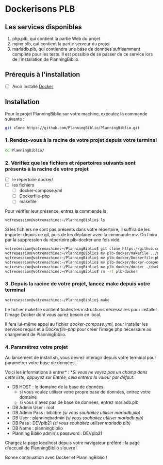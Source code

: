# Dockerisons PLB

## Les services disponibles

 1. php.plb, qui contient la partie Web du projet
 2. nginx.plb, qui contient la partie serveur du projet
 3. mariadb.plb, qui contiendra une base de données suffisamment complète pour les tests. Il est possible de se passer de ce service lors de l'installation de PlanningBiblio.

## Prérequis à l'installation

- [ ] Avoir installé [Docker](https://doc.ubuntu-fr.org/docker)

## Installation
 Pour le projet PlanningBiblio sur votre machine, exécutez la commande suivante :

```bash
git clone https://github.com/PlanningBiblio/PlanningBiblio.git
```

### 1. Rendez-vous à la racine de votre projet depuis votre terminal

 ```bash
 cd PlanningBiblio/
 ```

### 2. Vérifiez que les fichiers et répertoires suivants sont présents à la racine de votre projet

- [ ] le répertoire docker/
- [ ] les fichiers
	- [ ] docker-compose.yml
	- [ ] Dockerfile-php
	- [ ] makefile

Pour vérifier leur présence, entrez la commande ls
 ```bash
 votresession@votremachine:~/PlanningBiblio$ ls
 ```

Si les fichiers ne sont pas présents dans votre répertoire, il suffira de les importer depuis ce git, puis de les déplacer avec la commande mv. On finira par la suppression du répertoire plb-docker une fois vidé.

```bash
votresession@votremachine:~/PlanningBiblio$ git clone https://github.com/sillydebs/plb-docker.git
votresession@votremachine:~/PlanningBiblio$ mv plb-docker/makefile ../makefile
votresession@votremachine:~/PlanningBiblio$ mv plb-docker/Dockerfile-php ../Dockerfile-php
votresession@votremachine:~/PlanningBiblio$ mv plb-docker/docker-compose.yml ../docker-compose.yml
votresession@votremachine:~/PlanningBiblio$ mv plb-docker/docker ./docker
votresession@votremachine:~/PlanningBiblio$ rm -rf plb-docker
```

### 3. Depuis la racine de votre projet, lancez make depuis votre terminal

```bash
votresession@votremachine:~/PlanningBiblio$ make
```

Le fichier makefile contient toutes les instructions nécessaires pour installer l'image Docker dont vous aurez besoin en local.

Il fera lui-même appel au fichier *docker-compose.yml*, pour installer les services requis et à *Dockerfile-php* pour créer l'image php nécessaire au chargement de PlanningBiblio.

### 4. Paramétrez votre projet

Au lancement de install.sh, vous devrez interagir depuis votre terminal pour paramétrer votre base de données.

Voici les informations à entrer* :
 **Si vous ne voyez pas un champ dans cette liste, appuyez sur Entrée, cela entrera la valeur par défaut.*
 
- DB HOST : le domaine de la base de données
	- si vous voulez utiliser votre propre base de données, entrez votre domaine
	- si vous n'avez pas de base de données, entrez mariadb.plb
- DB Admin User : root
- DB Admin Pass : biblibre *(si vous souhaitez utiliser mariadb.plb)*
- DB User : planningbadmin *(si vous souhaitez utiliser mariadb.plb)*
- DB Pass : DEVplb21 *(si vous souhaitez utiliser mariadb.plb)*
- DB Name : planningbiblio
- Planning Biblio admin's password : DEVplb21

Chargez la page localhost depuis votre navigateur préféré : la page d'accueil de PlanningBiblio s'ouvre !

Bonne continuation avec Docker et PlanningBiblio !
